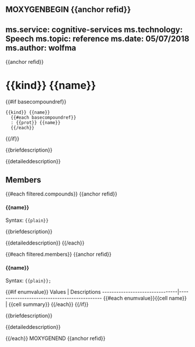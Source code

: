 MOXYGENBEGIN {{anchor refid}}
---
ms.service: cognitive-services
ms.technology: Speech
ms.topic: reference
ms.date: 05/07/2018
ms.author: wolfma
---
{{anchor refid}}
# {{kind}} {{name}}

{{#if basecompoundref}}
```
{{kind}} {{name}}
  {{#each basecompoundref}}
  : {{prot}} {{name}}
  {{/each}}
```
{{/if}}

{{briefdescription}}

{{detaileddescription}}

## Members

{{#each filtered.compounds}}
{{anchor refid}}
#### {{name}}

Syntax: `{{plain}}`

{{briefdescription}}

{{detaileddescription}}
{{/each}}

{{#each filtered.members}}
{{anchor refid}}
#### {{name}}

Syntax: `{{plain}};`

{{#if enumvalue}}
 Values                         | Descriptions
--------------------------------|---------------------------------------------
{{#each enumvalue}}{{cell name}}            | {{cell summary}}
{{/each}}
{{/if}}

{{briefdescription}}

{{detaileddescription}}

{{/each}}
MOXYGENEND {{anchor refid}}
